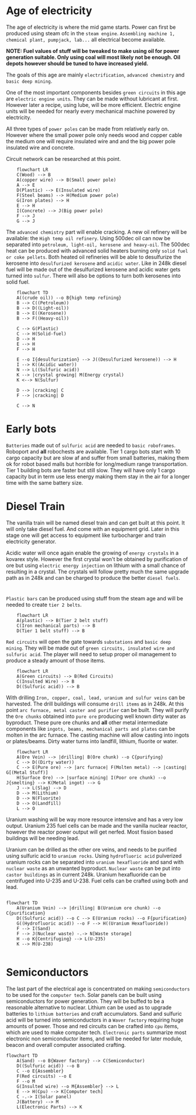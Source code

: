 # Age of electricity

The age of electricity is where the mid game starts.
Power can first be produced using steam ofc in the `steam engine`.
`Assembling machine 1, chemical plant, pumpjack, lab...` all electrical become available.

**NOTE: Fuel values of stuff will be tweaked to make using oil for power generation suitable. Only using coal will most likely not be enough. Oil depots however should be tuned to have increased yield.**

The goals of this age are mainly `electrification`, `advanced chemistry` and `basic deep mining`.

One of the most important components besides `green circuits` in this age are `electric engine units`. They can be made without lubricant at first. However later a recipe, using lube, will be more efficient. Electric engine units will be needed for nearly every mechanical machine powered by electricity.

All three types of `power poles` can be made from relatively early on. However where the small power pole only needs wood and copper cable the medium one will require insulated wire and and the big power pole insulated wire and concrete.

Circuit network can be researched at this point.

```mermaid
    flowchart LR
    C(Wood) --> B
    A(copper wire) --> B(Small power pole)
    A --> E
    D(Plastic) --> E(Insulated wire)
    F(Steel beams) --> H(Medium power pole)
    G(Iron plates) --> H
    E --> H
    I(Concrete) --> J(Big power pole)
    F --> J
    G --> J
```

The `advanced chemistry` part will enable cracking. A new oil refinery will be available: the `High temp oil refinery`. Using 500dec oil can now be separated into `petroleum, light-oil, kerosene and heavy-oil`. The 500dec heat can be produced with advanced solid heaters burning only `solid fuel or coke pellets`. Both heated oil refineries will be able to desulfurize the kerosene into `desulfurized kerosene` and `acidic water`. Like in 248k diesel fuel will be made out of the desulfurized kerosene and acidic water gets turned into `sulfur`. There will also be options to turn both kerosenes into solid fuel.

```mermaid
    flowchart TD
    A((crude oil)) --o B{high temp refining}
    B --> C((Petroleum))
    B --> D((Light-oil))
    B --> E((Kerosene))
    B --> F((Heavy-oil))

    C --> G(Plastic)
    C --> H(Solid-fuel)
    D --> H
    E --> H
    F --> H

    E --o I{desulfurization} --> J((Desulfurized kerosene)) --> H
    I --> K((Acidic water)) 
    N --> L((Sulfuric acid))
    K --> |crystal growing| M(Energy crystal)
    K <--> N(Sulfur)

    D --> |cracking| C
    F --> |cracking| D

    C --> N
```

# Early bots

`Batteries` made out of `sulfuric acid` are needed to `basic roboframes`. Roboport and **all** robochests are available. Tier 1 cargo bots start with 10 cargo capacity but are slow af and suffer from small batteries, making them ok for robot based malls but horrible for long/medium range transportation. Tier 1 building bots are faster but still slow. They will have only 1 cargo capacity but in term use less energy making them stay in the air for a longer time with the same battery size.

# Diesel Train

The vanilla train will be named diesel train and can get built at this point. It will only take diesel fuel. And come with an equipment grid. Later in this stage one will get access to equipment like turbocharger and train electricity generator.

Acidic water will once again enable the growing of `energy crystals` in a kovarex style. However the first crystal won't be obtained by purification of ore but using `electric energy injection` on lithium with a small chance of resulting in a crystal. The crystals will follow pretty much the same upgrade path as in 248k and can be charged to produce the better `diesel fuels`. 

#

`Plastic bars` can be produced using stuff from the steam age and will be needed to create `tier 2 belts`.

```mermaid
    flowchart LR
    A(plastic) --> B(Tier 2 belt stuff)
    C(Iron mechanical parts) --> B
    D(Tier 1 belt stuff) --> B
```

`Red circuits` will open the gate towards `substations` and `basic deep mining`.
They will be made out of `green circuits, insulated wire and sulfuric acid`. The player will need to setup proper oil management to produce a steady amount of those items.

```mermaid
    flowchart LR
    A(Green circuits) --> B(Red Circuits)
    C(Insulted Wire) --> B
    D((Sulfuric acid)) --> B
```

With drilling `Iron, copper, coal, lead, uranium and sulfur veins` can be harvested. The drill buildings will consume `drill items` as in 248k. At this point `arc furnace, metal caster and purifier` can be built. They will purify the `Ore chunks` obtained into `pure ore` producing well known dirty water as byproduct. These pure ore chunks and **all** other metal intermediate components like `ingots, beams, mechanical parts and plates` can be molten in the arc furnace. The casting machine will allow casting into ingots or plates/beams. Dirty water turns into landfill, lithium, fluorite or water.

```mermaid
    flowchart LR
    A(Ore Vein) --> |drilling| B(Ore chunk) --o C{purifying}
    C --> D((Dirty water))
    C --> E(Pure ore) --> |arc furnace| F(Molten metal) --> |casting| G[(Metal Stuff)]
    H(Surface Ore) --> |surface mining| I(Poor ore chunk) --o J{smelting} --> K(Metal ingot) --> G
    J --> L(Slag) --> D
    D --> M(Lithium)
    D --> N(Fluorite)
    D --> O(Landfill)
    L --> O 
```

Uranium washing will be way more resource intensive and has a very low output. Uranium 235 fuel cells can be made and the vanilla nuclear reactor, however the reactor power output will get nerfed. Most fission based buildings will be needing lead.

Uranium can be drilled as the other ore veins, and needs to be purified using sulfuric acid to `uranium rocks`. Using `hydrofluoric acid` pulverized uranium rocks can be separated into `uranium hexafluoride` and sand with `nuclear waste` as an unwanted byproduct. `Nuclear waste` can be put into `castor buildings` as in current 248k. Uranium hexafluoride can be centrifuged into U-235 and U-238. Fuel cells can be crafted using both and lead.

```mermaid

flowchart TD
    A(Uranium Vein) --> |drilling| B(Uranium ore chunk) --o C{purification}
    D((Sulfuric acid)) --o C --> E(Uranium rocks) --o F{purification}
    G((Hydrofluoric acid)) --o F --> H((Uranium Hexafluoride))
    F --> I(Sand)
    F --> J(Nuclear waste) -.-> N[Waste storage]
    H --o K{Centrifuging} --> L(U-235)
    K --> M(U-238)


```


# Semiconductors

The last part of the electrical age is concentrated on making `semiconductors` to be used for the `computer tech`. Solar panels can be built using semiconductors for power generation. They will be buffed to be a reasonable alternative to nuclear.
Lithium can be used as to upgrade batteries to `lithium batteries` and craft accumulators. Sand and sulfuric acid will be turned into semiconductors in a `Waver factory` requiring huge amounts of power. Those and red circuits can be crafted into `cpu` items, which are used to make computer tech. `Electronic parts` summarize most electronic non semiconductor items, and will be needed for later module, beacon and overall computer associated crafting. 

```mermaid
flowchart TD
    A(Sand) --o B{Waver factory} --> C(Semiconductor)
    D((Sulfuric acid)) --o B 
    C --o E{Assembler}
    F(Red circuits) --o E
    F --o M
    G(Insulted wire) --o M{Assembler} --> L 
    E --> H(Cpu) --> K[Computer tech]
    C -.-> I(Solar panel)
    J(Battery) --> M
    L(Electronic Parts) --> K
```